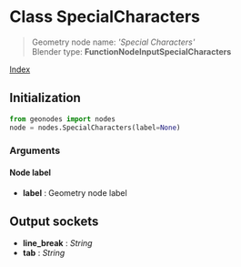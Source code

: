 
# Class SpecialCharacters

> Geometry node name: _'Special Characters'_<br>Blender type:  **FunctionNodeInputSpecialCharacters**


[Index](/docs/index.md)

## Initialization


```python
from geonodes import nodes
node = nodes.SpecialCharacters(label=None)
```


### Arguments


#### Node label



- **label** : Geometry node label



## Output sockets



- **line_break** : _String_
- **tab** : _String_


